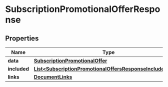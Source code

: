 

# SubscriptionPromotionalOfferResponse


## Properties

| Name | Type | Description | Notes |
|------------ | ------------- | ------------- | -------------|
|**data** | [**SubscriptionPromotionalOffer**](SubscriptionPromotionalOffer.md) |  |  |
|**included** | [**List&lt;SubscriptionPromotionalOffersResponseIncludedInner&gt;**](SubscriptionPromotionalOffersResponseIncludedInner.md) |  |  [optional] |
|**links** | [**DocumentLinks**](DocumentLinks.md) |  |  |



